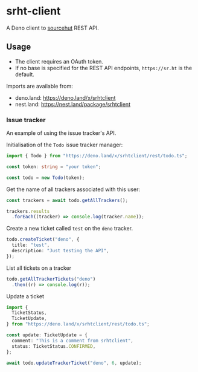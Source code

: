 # srht-client

A Deno client to [sourcehut](https://sourcehut.org/) REST API.

## Usage

- The client requires an OAuth token.
- If no base is specified for the REST API endpoints, `https://sr.ht` is the
  default.

Imports are available from:

- deno.land: https://deno.land/x/srhtclient
- nest.land: https://nest.land/package/srhtclient 

### Issue tracker

An example of using the issue tracker's API.

Initialisation of the `Todo` issue tracker manager:

```typescript
import { Todo } from "https://deno.land/x/srhtclient/rest/todo.ts";

const token: string = "your token";

const todo = new Todo(token);
```

Get the name of all trackers associated with this user:

```typescript
const trackers = await todo.getAllTrackers();

trackers.results
  .forEach((tracker) => console.log(tracker.name));
```

Create a new ticket called `test` on the `deno` tracker.

```typescript
todo.createTicket("deno", {
  title: "test",
  description: "Just testing the API",
});
```

List all tickets on a tracker

```typescript
todo.getAllTrackerTickets("deno")
  .then((r) => console.log(r));
```

Update a ticket

```typescript
import {
  TicketStatus,
  TicketUpdate,
} from "https://deno.land/x/srhtclient/rest/todo.ts";

const update: TicketUpdate = {
  comment: "This is a comment from srhtclient",
  status: TicketStatus.CONFIRMED,
};

await todo.updateTrackerTicket("deno", 6, update);
```

